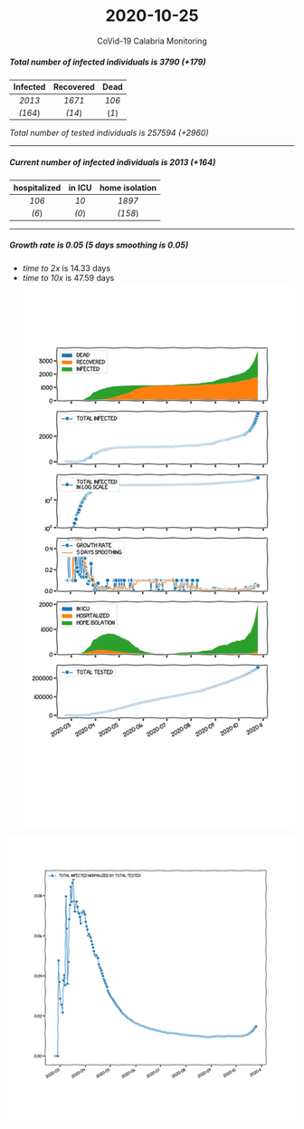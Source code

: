 <div align='center'>

# 2020-10-25
CoVid-19 Calabria Monitoring
</div>

##### Total number of infected individuals is 3790 (+179)
Infected | Recovered | Dead
:---: | :---: | :---:
*2013* | *1671* | *106*
*(164*) | *(14*) | (*1*)

*Total number of tested individuals is 257594 (+2960)*
***
##### Current number of infected individuals is 2013 (+164)
hospitalized | in ICU | home isolation
:---: | :---: | :---:
*106* |*10* |*1897*
*(6*) |*(0*) |*(158*)
***
##### Growth rate is 0.05 (5 days smoothing is 0.05)
- *time to 2x* is 14.33 days
- *time to 10x* is 47.59 days
![stats][stats]

![infected_normalized][infected_normalized]

[stats]: stats_Calabria.png
[infected_normalized]: infected_normalized_Calabria.png
